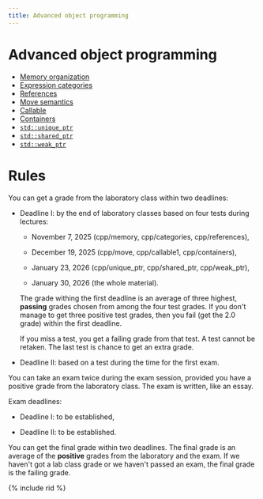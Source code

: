 ```yaml
---
title: Advanced object programming
---
```


# Advanced object programming

* [Memory organization](memory)
* [Expression categories](categories)
* [References](references)
* [Move semantics](move)
* [Callable](callable1)
* [Containers](containers)
* [`std::unique_ptr`](unique_ptr)
* [`std::shared_ptr`](shared_ptr)
* [`std::weak_ptr`](weak_ptr)

# Rules

You can get a grade from the laboratory class within two deadlines:

* Deadline I: by the end of laboratory classes based on four tests
  during lectures:

  - November 7, 2025 (cpp/memory, cpp/categories, cpp/references),

  - December 19, 2025 (cpp/move, cpp/callable1, cpp/containers),

  - January 23, 2026 (cpp/unique_ptr, cpp/shared_ptr, cpp/weak_ptr),

  - January 30, 2026 (the whole material).

  The grade withing the first deadline is an average of three highest,
  **passing** grades chosen from among the four test grades.  If you
  don't manage to get three positive test grades, then you fail (get
  the 2.0 grade) within the first deadline.

  If you miss a test, you get a failing grade from that test.  A test
  cannot be retaken.  The last test is chance to get an extra grade.

* Deadline II: based on a test during the time for the first exam.

You can take an exam twice during the exam session, provided you have
a positive grade from the laboratory class.  The exam is written, like
an essay.

Exam deadlines:

* Deadline I: to be established,

* Deadline II: to be established.

You can get the final grade within two deadlines.  The final grade is
an average of the **positive** grades from the laboratory and the
exam.  If we haven't got a lab class grade or we haven't passed an
exam, the final grade is the failing grade.

{% include rid %}
